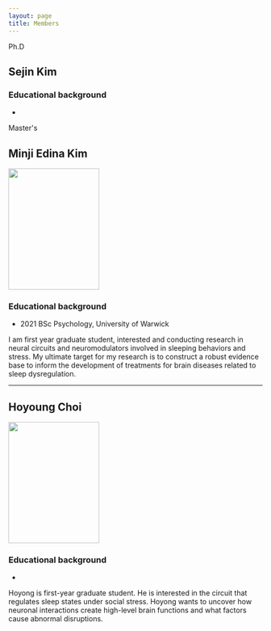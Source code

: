 ```yaml
---
layout: page
title: Members
---
```


<p class="message">
  Ph.D 
</p>

## Sejin Kim

### Educational background
*


<p class="message">
  Master's
</p>

## Minji Edina Kim

<img src="https://github.com/KAISTCNNlab/KAISTCNNlab.github.io/assets/133527239/79234c3c-54e1-46e1-8747-6e7842c9701f" width="180" height="240">

### Educational background
* 2021 BSc Psychology, University of Warwick 

I am first year graduate student, interested and conducting research in neural circuits and neuromodulators involved in sleeping behaviors and stress. My ultimate target for my research is to construct a robust evidence base to inform the development of treatments for brain diseases related to sleep dysregulation. 

---

## Hoyoung Choi

<img src="https://github.com/KAISTCNNlab/KAISTCNNlab.github.io/assets/133527239/7cd2c50f-aa31-4d1b-9254-916fffc85422" width="180" height="240">

### Educational background
*

Hoyong is first-year graduate student. He is interested in the circuit that regulates sleep states under social stress. Hoyong wants to uncover how neuronal interactions create high-level brain functions and what factors cause abnormal disruptions.
